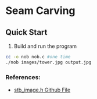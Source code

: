 # Seam Carving

## Quick Start
1. Build and run the program
```bash
cc -o nob nob.c #one time
./nob images/tower.jpg output.jpg
```


### References:
- [stb_image.h Github File](https://github.com/nothings/stb/blob/master/stb_image.h)